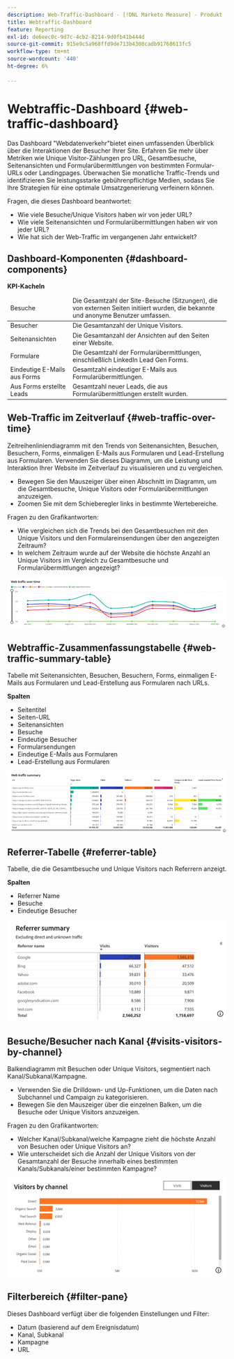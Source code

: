 ```yaml
---
description: Web-Traffic-Dashboard - [!DNL Marketo Measure] - Produkt
title: Webtraffic-Dashboard
feature: Reporting
exl-id: de6eec0c-9d7c-4cb2-8214-9d0fb41b444d
source-git-commit: 915e9c5a968ffd9de713b4308cadb91768613fc5
workflow-type: tm+mt
source-wordcount: '440'
ht-degree: 6%

---
```


# Webtraffic-Dashboard {#web-traffic-dashboard}

Das Dashboard &quot;Webdatenverkehr&quot;bietet einen umfassenden Überblick über die Interaktionen der Besucher Ihrer Site. Erfahren Sie mehr über Metriken wie Unique Visitor-Zählungen pro URL, Gesamtbesuche, Seitenansichten und Formularübermittlungen von bestimmten Formular-URLs oder Landingpages. Überwachen Sie monatliche Traffic-Trends und identifizieren Sie leistungsstarke gebührenpflichtige Medien, sodass Sie Ihre Strategien für eine optimale Umsatzgenerierung verfeinern können.

Fragen, die dieses Dashboard beantwortet:

* Wie viele Besuche/Unique Visitors haben wir von jeder URL?
* Wie viele Seitenansichten und Formularübermittlungen haben wir von jeder URL?
* Wie hat sich der Web-Traffic im vergangenen Jahr entwickelt?

## Dashboard-Komponenten {#dashboard-components}

**KPI-Kacheln**

<table>
<thead>
  <tr>
    <td>Besuche</td>
    <td>Die Gesamtzahl der Site-Besuche (Sitzungen), die von externen Seiten initiiert wurden, die bekannte und anonyme Benutzer umfassen.</td>
  </tr>
</thead>
<tbody>
  <tr>
    <td>Besucher</td>
    <td>Die Gesamtanzahl der Unique Visitors.</td>
  </tr>
  <tr>
    <td>Seitenansichten</td>
    <td>Die Gesamtanzahl der Ansichten auf den Seiten einer Website.</td>
  </tr>
  <tr>
    <td>Formulare</td>
    <td>Die Gesamtzahl der Formularübermittlungen, einschließlich LinkedIn Lead Gen Forms.</td>
  </tr>
  <tr>
    <td>Eindeutige E-Mails aus Forms</td>
    <td>Gesamtzahl eindeutiger E-Mails aus Formularübermittlungen.</td>
  </tr>
  <tr>
    <td>Aus Forms erstellte Leads</td>
    <td>Gesamtzahl neuer Leads, die aus Formularübermittlungen erstellt wurden.</td>
  </tr>
</tbody>
</table>

## Web-Traffic im Zeitverlauf {#web-traffic-over-time}

Zeitreihenliniendiagramm mit den Trends von Seitenansichten, Besuchen, Besuchern, Forms, einmaligen E-Mails aus Formularen und Lead-Erstellung aus Formularen. Verwenden Sie dieses Diagramm, um die Leistung und Interaktion Ihrer Website im Zeitverlauf zu visualisieren und zu vergleichen.

* Bewegen Sie den Mauszeiger über einen Abschnitt im Diagramm, um die Gesamtbesuche, Unique Visitors oder Formularübermittlungen anzuzeigen.
* Zoomen Sie mit dem Schieberegler links in bestimmte Wertebereiche.

Fragen zu den Grafikantworten:

* Wie vergleichen sich die Trends bei den Gesamtbesuchen mit den Unique Visitors und den Formulareinsendungen über den angezeigten Zeitraum?
* In welchem Zeitraum wurde auf der Website die höchste Anzahl an Unique Visitors im Vergleich zu Gesamtbesuche und Formularübermittlungen angezeigt?

![](assets/web-traffic-dashboard-1.png)

## Webtraffic-Zusammenfassungstabelle {#web-traffic-summary-table}

Tabelle mit Seitenansichten, Besuchen, Besuchern, Forms, einmaligen E-Mails aus Formularen und Lead-Erstellung aus Formularen nach URLs.

**Spalten**

* Seitentitel
* Seiten-URL
* Seitenansichten
* Besuche
* Eindeutige Besucher
* Formularsendungen
* Eindeutige E-Mails aus Formularen
* Lead-Erstellung aus Formularen

![](assets/web-traffic-dashboard-2.png)

## Referrer-Tabelle {#referrer-table}

Tabelle, die die Gesamtbesuche und Unique Visitors nach Referrern anzeigt.

**Spalten**

* Referrer Name
* Besuche
* Eindeutige Besucher

![](assets/web-traffic-dashboard-3.png)

## Besuche/Besucher nach Kanal {#visits-visitors-by-channel}

Balkendiagramm mit Besuchen oder Unique Visitors, segmentiert nach Kanal/Subkanal/Kampagne.

* Verwenden Sie die Drilldown- und Up-Funktionen, um die Daten nach Subchannel und Campaign zu kategorisieren.
* Bewegen Sie den Mauszeiger über die einzelnen Balken, um die Besuche oder Unique Visitors anzuzeigen.

Fragen zu den Grafikantworten:

* Welcher Kanal/Subkanal/welche Kampagne zieht die höchste Anzahl von Besuchen oder Unique Visitors an?
* Wie unterscheidet sich die Anzahl der Unique Visitors von der Gesamtanzahl der Besuche innerhalb eines bestimmten Kanals/Subkanals/einer bestimmten Kampagne?

![](assets/web-traffic-dashboard-4.png)

## Filterbereich {#filter-pane}

Dieses Dashboard verfügt über die folgenden Einstellungen und Filter:

* Datum (basierend auf dem Ereignisdatum)
* Kanal, Subkanal
* Kampagne
* URL
